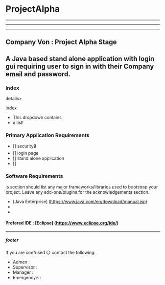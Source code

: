 # **ProjectAlpha**
---
---
---
## Company Von : Project Alpha Stage

A Java based stand alone application with login gui requiring user to sign in with their Company email and password.
---
### Index

details>
<summary>Index</summary>
<ul><li>This dropdown contains</li>
<li>a list!</li></ul>
</details>


### Primary Application Requirements

- [] security:lock:
- [] login page
- [] stand alone application
- [] 


### Software Requirements 

is section should list any major frameworks/libraries used to bootstrap your project. Leave any add-ons/plugins for the acknowledgements section. 

* [Java Enterprise] (https://www.java.com/en/download/manual.jsp)
* 
* 

#### Prefered IDE : [Eclipse] (https://www.eclipse.org/ide/)

---
##### footer
If you are confused :confused: contact the following:
- Admen : 
- Supervisor : 
- Manager : 
- Emergency:fire: : 
